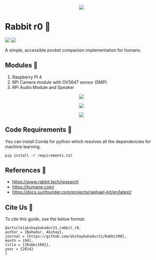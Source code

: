 <div align="center">

<p align="center"> <img src="https://github.com/akshaybahadur21/RabbitR0/assets/22640610/ceaa0126-f23f-4dac-96fd-07f2be0b482a"></p>

</div>


# Rabbit r0 🐰
[![](https://img.shields.io/github/license/sourcerer-io/hall-of-fame.svg?colorB=ff0000)](https://github.com/akshaybahadur21/Emojinator/blob/master/LICENSE.md)  [![](https://img.shields.io/badge/Akshay-Bahadur-brightgreen.svg?colorB=ff0000)](https://akshaybahadur.com)

A simple, accessible pocket companion implementation for humans.

## Modules 🥧
1. Raspberry Pi 4
2. RPi Camera module with OV5647 sensor (5MP)
3. RPi Audio Module and Speaker

<div align="center">

<p align="center"> <img src="https://github.com/akshaybahadur21/RabbitR0/assets/22640610/5f486778-0f6e-4dde-8285-9ee52cc2d74c"></p>

</div>

<div align="center">

<p align="center"> <img src="https://github.com/akshaybahadur21/RabbitR0/assets/22640610/92b9a9d9-d36a-40f0-ac13-1fb35156eb60"></p>

</div>

<div align="center">

<p align="center"> <img src="https://github.com/akshaybahadur21/RabbitR0/assets/22640610/fdd676c8-f262-4a66-be8c-b6e4e01b44d0"></p>

</div>



## Code Requirements 🦄
You can install Conda for python which resolves all the dependencies for machine learning.

`pip install -r requirements.txt`

## References 🔱
- https://www.rabbit.tech/research
- https://humane.com/
- https://docs.sunfounder.com/projects/raphael-kit/en/latest/

## Cite Us :pushpin:

To cite this guide, use the below format:

```
@article{akshaybahadur21_rabbit_r0,
author = {Bahadur, Akshay},
journal = {https://github.com/akshaybahadur21/RabbitR0},
month = {04},
title = {{RabbitR0}},
year = {2024}
}
```
